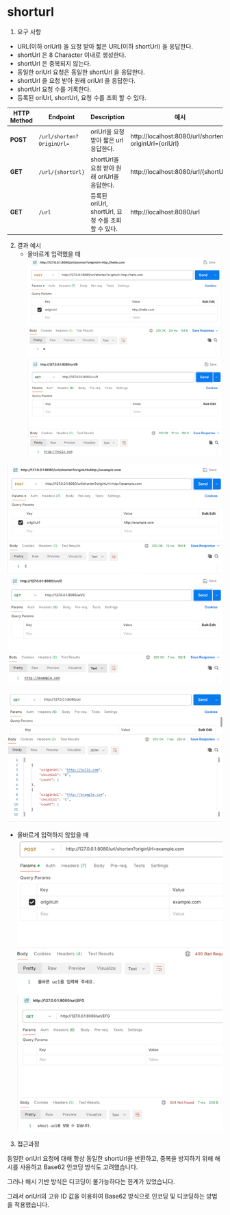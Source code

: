 # shorturl

1. 요구 사항

* URL(이하 oriUrl) 을 요청 받아 짧은 URL(이하 shortUrl) 을 응답한다.
* shortUrl 은 8 Character 이내로 생성한다.
* shortUrl 은 중복되지 않는다.
* 동일한 oriUrl 요청은 동일한 shortUrl 을 응답한다.
* shortUrl 을 요청 받아 원래 oriUrl 을 응답한다.
* shortUrl 요청 수를 기록한다.
* 등록된 oriUrl, shortUrl, 요청 수를 조회 할 수 있다.


| HTTP Method | Endpoint          | Description               | 예시                                                  |
|------------|-------------------|---------------------------|-----------------------------------------------------|
| **POST**   | `/url/shorten?OriginUrl=` | oriUrl을 요청 받아 짧은 url 응답한다.| http://localhost:8080/url/shorten?originUrl={oriUrl} |
| **GET**    | `/url/{shortUrl}` | shortUrl을 요청 받아 원래 oriUrl을 응답한다. | http://localhost:8080/url/{shortUrl}                |
| **GET**    | `/url`            | 등록된 oriUrl, shortUrl, 요청 수를 조회 할 수 있다.| http://localhost:8080/url                           |

2. 결과 예시
   * 올바르게 입력했을 때
     ![img.png](image/img.png)
     ![img_2.png](image/img_2.png)


![img_1.png](image/img_1.png)
![img_3.png](image/img_3.png)

![img_4.png](image/img_4.png)

   * 올바르게 입력하지 않았을 때    
![img_5.png](image/img_5.png)
![img_7.png](image/img_7.png)
    

3. 접근과정

동일한 oriUrl 요청에 대해 항상 동일한 shortUrl을 반환하고, 중복을 방지하기 위해 해시를 사용하고 Base62 인코딩 방식도 고려했습니다.

그러나 해시 기반 방식은 디코딩이 불가능하다는 한계가 있었습니다.

그래서 oriUrl의 고유 ID 값을 이용하여 Base62 방식으로 인코딩 및 디코딩하는 방법을 적용했습니다.
